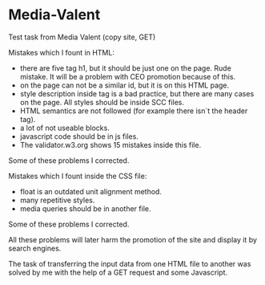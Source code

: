 # Media-Valent
Test task from Media Valent (copy site, GET)

Mistakes which I fount in HTML:
  - there are five tag h1, but it should be just one on the page. Rude mistake. It will be a problem with CEO promotion because of this.
  - on the page can not be a similar id, but it is on this HTML page.
  - style description inside tag is a bad practice, but there are many cases on the page. All styles should be inside SCC files.
  - HTML semantics are not followed (for example there isn`t the header tag).
  - a lot of not useable blocks.
  - javascript code should be in js files.
  - The validator.w3.org shows 15 mistakes inside this file.
  
  Some of these problems I corrected.
  
  Mistakes which I fount inside the CSS file:
   - float is an outdated unit alignment method.
   - many repetitive styles.
   - media queries should be in another file.
   
   Some of these problems I corrected.
   
   All these problems will later harm the promotion of the site and display it by search engines.
   
   The task of transferring the input data from one HTML file to another was solved by me with the help of a GET request and some Javascript.
